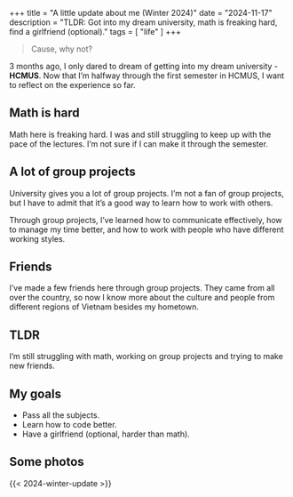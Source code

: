 +++
title = "A little update about me (Winter 2024)"
date = "2024-11-17"
description = "TLDR: Got into my dream university, math is freaking hard, find a girlfriend (optional)."
tags = [
    "life"
]
+++

> Cause, why not?

3 months ago, I only dared to dream of getting into my dream university - **HCMUS**. Now that I’m halfway through the first semester in HCMUS, I want to reflect on the experience so far.

## Math is hard
Math here is freaking hard. I was and still struggling to keep up with the pace of the lectures. I’m not sure if I can make it through the semester.

## A lot of group projects
University gives you a lot of group projects. I’m not a fan of group projects, but I have to admit that it’s a good way to learn how to work with others.

Through group projects, I’ve learned how to communicate effectively, how to manage my time better, and how to work with people who have different working styles.

## Friends
I’ve made a few friends here through group projects. They came from all over the country, so now I know more about the culture and people from different regions of Vietnam besides my hometown.

## TLDR
I’m still struggling with math, working on group projects and trying to make new friends.

## My goals
- Pass all the subjects.
- Learn how to code better.
- Have a girlfriend (optional, harder than math).

## Some photos
{{< 2024-winter-update >}}